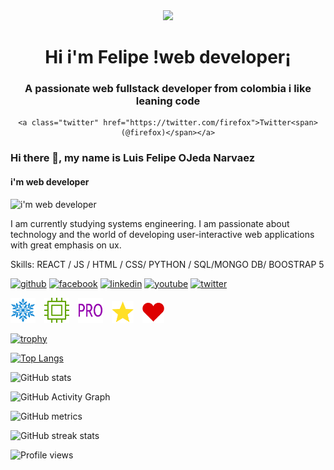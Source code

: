 <div id="header" align="center">
    <img src="https://media1.giphy.com/media/k0ijJhqrUP4T2EvmJ1/giphy.gif?cid=ecf05e47qnd8c21fhuezcnq2i66n0vdqfr3lghseu7anvpmj&rid=giphy.gif&ct=g"
        width="200" />
    <h1 align="center"> Hi i'm Felipe !web developer¡ </h1>
    <h3 align="center"> A passionate web fullstack developer from colombia i like leaning code</h3>

    <a class="twitter" href="https://twitter.com/firefox">Twitter<span>(@firefox)</span></a>
</div>


### Hi there 👋, my name is Luis Felipe OJeda Narvaez
#### i'm web developer
![i'm web developer](http://www.mintic.gov.co/portal/715/articles-149186_foto_marquesina.thumb_principal.jpg)

I am currently studying systems engineering. I am passionate about technology and the world of developing user-interactive web applications with great emphasis on ux.

Skills: REACT / JS / HTML / CSS/ PYTHON / SQL/MONGO DB/ BOOSTRAP 5



[<img src='https://cdn.jsdelivr.net/npm/simple-icons@3.0.1/icons/github.svg' alt='github' height='40'>](https://github.com/cr7felipe)  [<img src='https://cdn.jsdelivr.net/npm/simple-icons@3.0.1/icons/facebook.svg' alt='facebook' height='40'>](https://www.facebook.com/profile.php?id=100009037990587)  [<img src='https://cdn.jsdelivr.net/npm/simple-icons@3.0.1/icons/linkedin.svg' alt='linkedin' height='40'>](https://www.linkedin.com/in/luis-felipe-ojeda-narvaez-b02335174/)  [<img src='https://cdn.jsdelivr.net/npm/simple-icons@3.0.1/icons/youtube.svg' alt='youtube' height='40'>](https://www.youtube.com/channel/UCl6Tl9irYZ3KxWG8uwpjxSA)  [<img src='https://cdn.jsdelivr.net/npm/simple-icons@3.0.1/icons/twitter.svg' alt='twitter' height='40'>](https://twitter.com/Felipe4kOjeda)  

<a href='https://archiveprogram.github.com/'><img src='https://raw.githubusercontent.com/acervenky/animated-github-badges/master/assets/acbadge.gif' width='40' height='40'></a> <a href='https://docs.github.com/en/developers'><img src='https://raw.githubusercontent.com/acervenky/animated-github-badges/master/assets/devbadge.gif' width='40' height='40'></a> <a href='https://github.com/pricing'><img src='https://raw.githubusercontent.com/acervenky/animated-github-badges/master/assets/pro.gif' width='40' height='40'></a> <a href='https://stars.github.com/'><img src='https://raw.githubusercontent.com/acervenky/animated-github-badges/master/assets/starbadge.gif' width='35' height='35'></a> <a href='https://docs.github.com/en/github/supporting-the-open-source-community-with-github-sponsors'><img src='https://raw.githubusercontent.com/acervenky/animated-github-badges/master/assets/sponsorbadge.gif' width='35' height='35'></a> 

[![trophy](https://github-profile-trophy.vercel.app/?username=cr7felipe)](https://github.com/ryo-ma/github-profile-trophy)

[![Top Langs](https://github-readme-stats.vercel.app/api/top-langs/?username=cr7felipe)](https://github.com/anuraghazra/github-readme-stats)

![GitHub stats](https://github-readme-stats.vercel.app/api?username=cr7felipe&show_icons=true)  

![GitHub Activity Graph](https://activity-graph.herokuapp.com/graph?username=cr7felipe)  

![GitHub metrics](https://metrics.lecoq.io/cr7felipe)  

![GitHub streak stats](https://github-readme-streak-stats.herokuapp.com/?user=cr7felipe)  

![Profile views](https://gpvc.arturio.dev/cr7felipe)  
